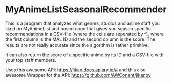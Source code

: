 # MyAnimeListSeasonalRecommender

This is a program that analyzes what genres, studios and anime staff you liked on MyAnimeList and based upon that gives you season specific recommendations in a CSV-file (where the cells are seperated by ^), where the first column is the MAL ID and the second column is the score. The results are not really accurate since the algorithm is rather primitive.

It can also return the score of a specific anime by its ID and a CSV-file with your top staff members.

Uses this awesome API: https://jikan.docs.apiary.io/# and this also awesome Wrapper for the API: https://github.com/AWConant/jikanpy
